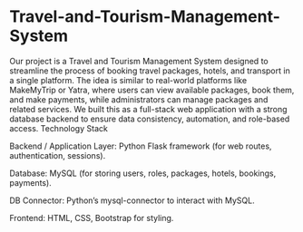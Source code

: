 # Travel-and-Tourism-Management-System
Our project is a Travel and Tourism Management System designed to streamline the process of booking travel packages, hotels, and transport in a single platform. The idea is similar to real-world platforms like MakeMyTrip or Yatra, where users can view available packages, book them, and make payments, while administrators can manage packages and related services. We built this as a full-stack web application with a strong database backend to ensure data consistency, automation, and role-based access.
Technology Stack

Backend / Application Layer: Python Flask framework (for web routes, authentication, sessions).

Database: MySQL (for storing users, roles, packages, hotels, bookings, payments).

DB Connector: Python’s mysql-connector to interact with MySQL.

Frontend: HTML, CSS, Bootstrap for styling.
